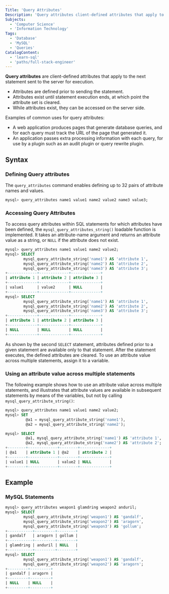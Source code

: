 ```yaml
---
Title: 'Query Attributes'
Description: 'Query attributes client-defined attributes that apply to the next statement sent to the server for execution.'
Subjects:
  - 'Computer Science'
  - 'Information Technology'
Tags:
  - 'Database'
  - 'MySQL'
  - 'Queries'
CatalogContent:
  - 'learn-sql'
  - 'paths/full-stack-engineer'
---
```


**Query attributes** are client-defined attributes that apply to the next statement sent to the server for execution.

- Attributes are defined prior to sending the statement.
- Attributes exist until statement execution ends, at which point the attribute set is cleared.
- While attributes exist, they can be accessed on the server side.

Examples of common uses for query attributes:

- A web application produces pages that generate database queries, and for each query must track the URL of the page that generated it.
- An application passes extra processing information with each query, for use by a plugin such as an audit plugin or query rewrite plugin.

## Syntax

### Defining Query attributes

The `query_attributes` command enables defining up to 32 pairs of attribute names and values.

```sql
mysql> query_attributes name1 value1 name2 value2 name3 value3;
```

### Accessing Query Attributes

To access query attributes within SQL statements for which attributes have been defined, the `mysql_query_attributes_string()` loadable function is implemented. It takes an attribute-name argument and returns an attribute value as a string, or `NULL` if the attribute does not exist.

```sql
mysql> query_attributes name1 value1 name2 value2;
mysql> SELECT
        mysql_query_attribute_string('name1') AS 'attribute 1',
        mysql_query_attribute_string('name2') AS 'attribute 2',
        mysql_query_attribute_string('name3') AS 'attribute 3';
+-------------+-------------+-------------+
| attribute 1 | attribute 2 | attribute 3 |
+-------------+-------------+-------------+
| value1      | value2      | NULL        |
+-------------+-------------+-------------+
mysql> SELECT
        mysql_query_attribute_string('name1') AS 'attribute 1',
        mysql_query_attribute_string('name2') AS 'attribute 2',
        mysql_query_attribute_string('name3') AS 'attribute 3';
+-------------+-------------+-------------+
| attribute 1 | attribute 2 | attribute 3 |
+-------------+-------------+-------------+
| NULL        | NULL        | NULL        |
+-------------+-------------+-------------+
```

As shown by the second `SELECT` statement, attributes defined prior to a given statement are available only to that statement. After the statement executes, the defined attributes are cleared. To use an attribute value across multiple statements, assign it to a variable.

### Using an attribute value across multiple statements

The following example shows how to use an attribute value across multiple statements, and illustrates that attribute values are available in subsequent statements by means of the variables, but not by calling `mysql_query_attribute_string()`:

```sql
mysql> query_attributes name1 value1 name2 value2;
mysql> SET
         @a1 = mysql_query_attribute_string('name1'),
         @a2 = mysql_query_attribute_string('name2');

mysql> SELECT
         @a1, mysql_query_attribute_string('name1') AS 'attribute 1',
         @a2, mysql_query_attribute_string('name2') AS 'attribute 2';
+--------+-------------+--------+-------------+
| @a1    | attribute 1 | @a2    | attribute 2 |
+--------+-------------+--------+-------------+
| value1 | NULL        | value2 | NULL        |
+--------+-------------+--------+-------------+
```

## Example

### MySQL Statements
```sql
mysql> query_attributes weapon1 glamdring weapon2 anduril;
mysql> SELECT
        mysql_query_attribute_string('weapon1') AS 'gandalf',
        mysql_query_attribute_string('weapon2') AS 'aragorn',
        mysql_query_attribute_string('weapon3') AS 'gollum';
+-----------+---------+--------+
| gandalf   | aragorn | gollum |
+-----------+---------+--------+
| glamdring | anduril | NULL   |
+-----------+---------+--------+
mysql> SELECT
        mysql_query_attribute_string('weapon1') AS 'gandalf',
        mysql_query_attribute_string('weapon2') AS 'aragorn';
+---------+---------+
| gandalf | aragorn |
+---------+---------+
| NULL    | NULL    |
+---------+---------+
```